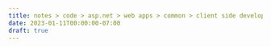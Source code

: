 ```yaml
---
title: notes > code > asp.net > web apps > common > client side development > single page apps
date: 2023-01-11T00:00:00-07:00
draft: true
---
```

